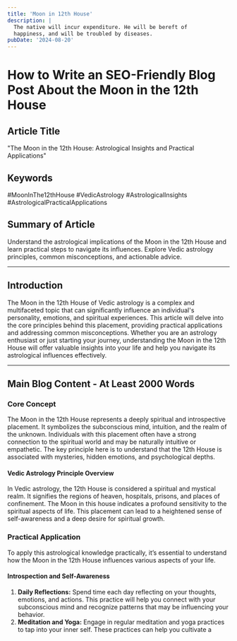 ```yaml
---
title: 'Moon in 12th House'
description: |
  The native will incur expenditure. He will be bereft of
  happiness, and will be troubled by diseases.
pubDate: '2024-08-20'
---
```


# How to Write an SEO-Friendly Blog Post About the Moon in the 12th House

## Article Title
"The Moon in the 12th House: Astrological Insights and Practical Applications"

## Keywords
#MoonInThe12thHouse #VedicAstrology #AstrologicalInsights #AstrologicalPracticalApplications

## Summary of Article
Understand the astrological implications of the Moon in the 12th House and learn practical steps to navigate its influences. Explore Vedic astrology principles, common misconceptions, and actionable advice.

---

## Introduction
The Moon in the 12th House of Vedic astrology is a complex and multifaceted topic that can significantly influence an individual's personality, emotions, and spiritual experiences. This article will delve into the core principles behind this placement, providing practical applications and addressing common misconceptions. Whether you are an astrology enthusiast or just starting your journey, understanding the Moon in the 12th House will offer valuable insights into your life and help you navigate its astrological influences effectively.

---

## Main Blog Content - At Least 2000 Words

### Core Concept
The Moon in the 12th House represents a deeply spiritual and introspective placement. It symbolizes the subconscious mind, intuition, and the realm of the unknown. Individuals with this placement often have a strong connection to the spiritual world and may be naturally intuitive or empathetic. The key principle here is to understand that the 12th House is associated with mysteries, hidden emotions, and psychological depths.

#### Vedic Astrology Principle Overview
In Vedic astrology, the 12th House is considered a spiritual and mystical realm. It signifies the regions of heaven, hospitals, prisons, and places of confinement. The Moon in this house indicates a profound sensitivity to the spiritual aspects of life. This placement can lead to a heightened sense of self-awareness and a deep desire for spiritual growth.

### Practical Application
To apply this astrological knowledge practically, it’s essential to understand how the Moon in the 12th House influences various aspects of your life.

#### Introspection and Self-Awareness
1. **Daily Reflections:** Spend time each day reflecting on your thoughts, emotions, and actions. This practice will help you connect with your subconscious mind and recognize patterns that may be influencing your behavior.
2. **Meditation and Yoga:** Engage in regular meditation and yoga practices to tap into your inner self. These practices can help you cultivate a
